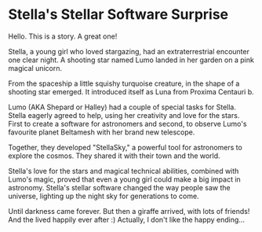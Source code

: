 # Stella's Stellar Software Surprise

Hello. This is a story. A great one!

Stella, a young girl who loved stargazing, had an extraterrestrial encounter one clear 
night. A shooting star named Lumo landed in her garden on a pink magical unicorn.

From the spaceship a little squishy turquoise creature, in the 
shape of a shooting star emerged. It introduced itself as Luna from Proxima Centauri b.

Lumo (AKA Shepard or Halley) had a couple of special tasks for Stella. Stella eagerly agreed to help, 
using her creativity and love for the stars. First to create a software 
for astronomers and second, to observe Lumo's favourite planet Beltamesh 
with her brand new telescope.

Together, they developed "StellaSky," a powerful tool for astronomers to explore
the cosmos. They shared it with their town and the world.

Stella's love for the stars and magical technical abilities, combined with Lumo's magic, proved that even a 
young girl could make a big impact in astronomy. Stella's stellar software 
changed the way people saw the universe, lighting up the night sky for 
generations to come.

Until darkness came forever. But then a giraffe arrived, with lots of friends!
And the lived happily ever after :)
Actually, I don't like the happy ending...
